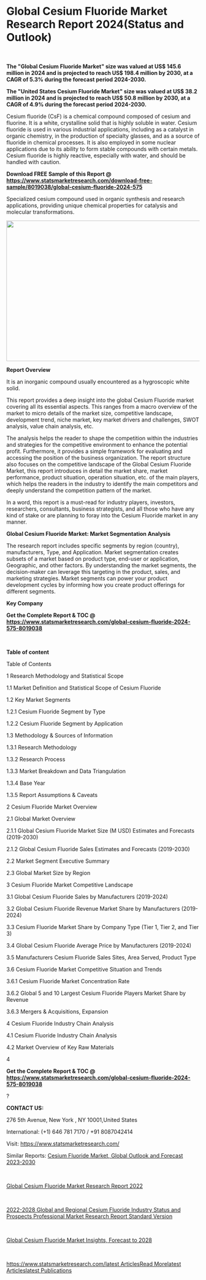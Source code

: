 <h1>Global Cesium Fluoride Market Research Report 2024(Status and Outlook)</h1><br/><p><strong>The "Global Cesium Fluoride Market" size was valued at US$ 145.6 million in 2024 and is projected to reach US$ 198.4 million by 2030, at a <strong>CAGR</strong> of 5.3% during the forecast period 2024-2030.</strong></p>
 
 
 
 <p><strong>The "United States Cesium Fluoride Market" size was valued at US$ 38.2 million in 2024 and is projected to reach US$ 50.8 million by 2030, at a <strong>CAGR</strong> of 4.9% during the forecast period 2024-2030.</strong></p>
 
 
 
 <p>Cesium fluoride (CsF) is a chemical compound composed of cesium and fluorine. It is a white, crystalline solid that is highly soluble in water. Cesium fluoride is used in various industrial applications, including as a catalyst in organic chemistry, in the production of specialty glasses, and as a source of fluoride in chemical processes. It is also employed in some nuclear applications due to its ability to form stable compounds with certain metals. Cesium fluoride is highly reactive, especially with water, and should be handled with caution.</p>
 
 
 
 <p><strong>Download FREE Sample of this Report @ <a href="https://www.statsmarketresearch.com/download-free-sample/8019038/global-cesium-fluoride-2024-575">https://www.statsmarketresearch.com/download-free-sample/8019038/global-cesium-fluoride-2024-575</a></strong></p>
 
 
 
 <p>Specialized cesium compound used in organic synthesis and research applications, providing unique chemical properties for catalysis and molecular transformations.</p>
 
 
 
 <p><img alt="" src="https://www.24marketreports.com/assets/report-images/CesiumFluorideMarket.png" style="height:366px; width:731px" /></p>
 
 
 
 <p><strong>Report Overview</strong></p>
 
 
 
 <p>It is an inorganic compound usually encountered as a hygroscopic white solid.</p>
 
 
 
 <p>This report provides a deep insight into the global Cesium Fluoride market covering all its essential aspects. This ranges from a macro overview of the market to micro details of the market size, competitive landscape, development trend, niche market, key market drivers and challenges, SWOT analysis, value chain analysis, etc.</p>
 
 
 
 <p>The analysis helps the reader to shape the competition within the industries and strategies for the competitive environment to enhance the potential profit. Furthermore, it provides a simple framework for evaluating and accessing the position of the business organization. The report structure also focuses on the competitive landscape of the Global Cesium Fluoride Market, this report introduces in detail the market share, market performance, product situation, operation situation, etc. of the main players, which helps the readers in the industry to identify the main competitors and deeply understand the competition pattern of the market.</p>
 
 
 
 <p>In a word, this report is a must-read for industry players, investors, researchers, consultants, business strategists, and all those who have any kind of stake or are planning to foray into the Cesium Fluoride market in any manner.</p>
 
 
 
 <p><strong>Global Cesium Fluoride Market: Market Segmentation Analysis</strong></p>
 
 
 
 <p>The research report includes specific segments by region (country), manufacturers, Type, and Application. Market segmentation creates subsets of a market based on product type, end-user or application, Geographic, and other factors. By understanding the market segments, the decision-maker can leverage this targeting in the product, sales, and marketing strategies. Market segments can power your product development cycles by informing how you create product offerings for different segments.</p>
 
 
 
 <p><strong>Key Company</strong></p>
 
 
 
 <div><b>Get the Complete Report & TOC @ <a href="https://www.statsmarketresearch.com/global-cesium-fluoride-2024-575-8019038">https://www.statsmarketresearch.com/global-cesium-fluoride-2024-575-8019038</a></b></div>
 
 
 
 <p><br />
 
 <b>Table of content</b></p>
 
 
 
 <p>Table of Contents<br />
 
 1 Research Methodology and Statistical Scope<br />
 
 1.1 Market Definition and Statistical Scope of Cesium Fluoride<br />
 
 1.2 Key Market Segments<br />
 
 1.2.1 Cesium Fluoride Segment by Type<br />
 
 1.2.2 Cesium Fluoride Segment by Application<br />
 
 1.3 Methodology & Sources of Information<br />
 
 1.3.1 Research Methodology<br />
 
 1.3.2 Research Process<br />
 
 1.3.3 Market Breakdown and Data Triangulation<br />
 
 1.3.4 Base Year<br />
 
 1.3.5 Report Assumptions & Caveats<br />
 
 2 Cesium Fluoride Market Overview<br />
 
 2.1 Global Market Overview<br />
 
 2.1.1 Global Cesium Fluoride Market Size (M USD) Estimates and Forecasts (2019-2030)<br />
 
 2.1.2 Global Cesium Fluoride Sales Estimates and Forecasts (2019-2030)<br />
 
 2.2 Market Segment Executive Summary<br />
 
 2.3 Global Market Size by Region<br />
 
 3 Cesium Fluoride Market Competitive Landscape<br />
 
 3.1 Global Cesium Fluoride Sales by Manufacturers (2019-2024)<br />
 
 3.2 Global Cesium Fluoride Revenue Market Share by Manufacturers (2019-2024)<br />
 
 3.3 Cesium Fluoride Market Share by Company Type (Tier 1, Tier 2, and Tier 3)<br />
 
 3.4 Global Cesium Fluoride Average Price by Manufacturers (2019-2024)<br />
 
 3.5 Manufacturers Cesium Fluoride Sales Sites, Area Served, Product Type<br />
 
 3.6 Cesium Fluoride Market Competitive Situation and Trends<br />
 
 3.6.1 Cesium Fluoride Market Concentration Rate<br />
 
 3.6.2 Global 5 and 10 Largest Cesium Fluoride Players Market Share by Revenue<br />
 
 3.6.3 Mergers & Acquisitions, Expansion<br />
 
 4 Cesium Fluoride Industry Chain Analysis<br />
 
 4.1 Cesium Fluoride Industry Chain Analysis<br />
 
 4.2 Market Overview of Key Raw Materials<br />
 
 4</p>
 
 
 
 <div><b>Get the Complete Report & TOC @ <a href="https://www.statsmarketresearch.com/global-cesium-fluoride-2024-575-8019038">https://www.statsmarketresearch.com/global-cesium-fluoride-2024-575-8019038</a></b></div>
 
 
 
 <p>? </p>
 
 
 
 <p><b>CONTACT US:</b><br />
 
 276 5th Avenue, New York , NY 10001,United States<br />
 
 International: (+1) 646 781 7170 / +91 8087042414<br />
 
 Visit: <a href="https://www.statsmarketresearch.com/">https://www.statsmarketresearch.com/</a><br />
 
 Similar Reports: <a href="https://www.statsmarketresearch.com/global-cesium-fluoride-2024-575-8019038">Cesium Fluoride Market, Global Outlook and Forecast 2023-2030</a><br />
 
 <br />
 
 <a href="https://www.statsmarketresearch.com/global-cesium-fluoride-2024-575-8019038">Global Cesium Fluoride Market Research Report 2022</a><br />
 
 <br />
 
 <a href="https://www.statsmarketresearch.com/global-cesium-fluoride-2024-575-8019038">2022-2028 Global and Regional Cesium Fluoride Industry Status and Prospects Professional Market Research Report Standard Version</a><br />
 
 <br />
 
 <a href="https://www.statsmarketresearch.com/global-cesium-fluoride-2024-575-8019038">Global Cesium Fluoride Market Insights, Forecast to 2028</a><br />
 
 <br />
 
 <a href="https://gyeongbokgung.com">https://www.statsmarketresearch.com/</a><a href="https://hallyeomaritime.com">latest Articles</a><a href="https://jingwansa.com">Read More</a><a href="https://nguoiviet.jp/">latest Articles</a><a href="https://www.intelmarketresearch.com/">latest Publications</a></p>
